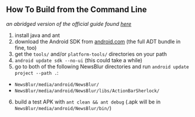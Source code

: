 ## How To Build from the Command Line

*an abridged version of the official guide found [here](https://developer.android.com/tools/building/building-cmdline.html)*

1. install java and ant
2. download the Android SDK from [android.com](https://developer.android.com/sdk/index.html) (the full ADT bundle in fine, too)
3. get the `tools/` and/or `platform-tools/` directories on your path
4. `android update sdk --no-ui` (this could take a while)
5. go to both of the following NewsBlur directories and run `android update project --path .`:
  * `NewsBlur/media/android/NewsBlur/`
  * `NewsBlur/media/android/NewsBlur/libs/ActionBarSherlock/`
6. build a test APK with `ant clean && ant debug` (.apk will be in `NewsBlur/media/android/NewsBlur/bin/`)
